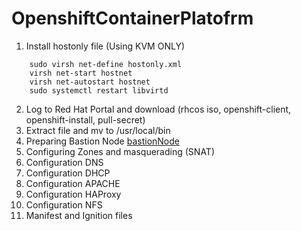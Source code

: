 # OpenshiftContainerPlatofrm

1. Install hostonly file (Using KVM ONLY)

```
    sudo virsh net-define hostonly.xml
    virsh net-start hostnet
    virsh net-autostart hostnet
    sudo systemctl restart libvirtd
```
2.  Log to Red Hat Portal and download (rhcos iso, openshift-client, openshift-install, pull-secret)
3.  Extract file and mv to /usr/local/bin
4.  Preparing Bastion Node [bastionNode](bastionNode.yml)
5.  Configuring Zones and masquerading (SNAT) 
6.  Configuration DNS
8.  Configuration DHCP
9.  Configuration  APACHE 
10. Configuration HAProxy 
11. Configuration  NFS 
12. Manifest and Ignition files 